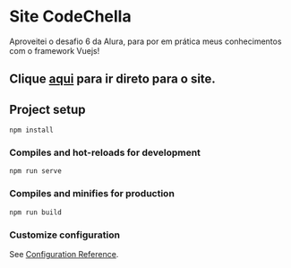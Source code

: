 # Site CodeChella
<p>
	Aproveitei o desafio 6 da Alura, para por em prática meus conhecimentos com o framework Vuejs!
</p>

## Clique <a href = https://desafio-codechella-2szf52d0v-nathaliafreboucas.vercel.app/GarantaSeuIngresso>aqui</a> para ir direto para o site.

## Project setup
```
npm install
```

### Compiles and hot-reloads for development
```
npm run serve
```

### Compiles and minifies for production
```
npm run build
```

### Customize configuration
See [Configuration Reference](https://cli.vuejs.org/config/).
